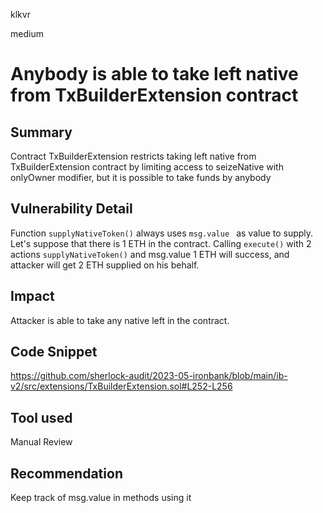 klkvr

medium

# Anybody is able to take left native from TxBuilderExtension contract

## Summary

Contract TxBuilderExtension restricts taking left native from TxBuilderExtension contract by limiting access to seizeNative with onlyOwner modifier, but it is possible to take funds by anybody

## Vulnerability Detail

Function `supplyNativeToken()` always uses `msg.value ` as value to supply. Let's suppose that there is 1 ETH in the contract. Calling `execute()` with 2 actions `supplyNativeToken()` and msg.value 1 ETH will success, and attacker will get 2 ETH supplied on his behalf.

## Impact

Attacker is able to take any native left in the contract.

## Code Snippet

https://github.com/sherlock-audit/2023-05-ironbank/blob/main/ib-v2/src/extensions/TxBuilderExtension.sol#L252-L256
## Tool used

Manual Review

## Recommendation

Keep track of msg.value in methods using it

